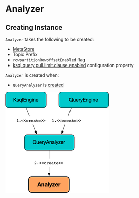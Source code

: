# Analyzer

## Creating Instance

`Analyzer` takes the following to be created:

* <span id="metaStore"> [MetaStore](MetaStore.md)
* <span id="topicPrefix"> Topic Prefix
* <span id="rowpartitionRowoffsetEnabled"> `rowpartitionRowoffsetEnabled` flag
* <span id="pullLimitClauseEnabled"> [ksql.query.pull.limit.clause.enabled](KsqlConfig.md#KSQL_QUERY_PULL_LIMIT_CLAUSE_ENABLED) configuration property

`Analyzer` is created when:

* `QueryAnalyzer` is [created](QueryAnalyzer.md#analyzer)

![Analyzer](images/Analyzer.png)
